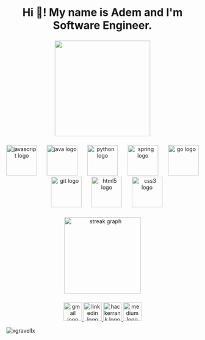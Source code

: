 <h1 align="center">Hi 👋! My name is Adem and I'm Software Engineer.</h1>

###

<div align="center">
  <img height="250" src="https://media.giphy.com/media/v1.Y2lkPTc5MGI3NjExc3F6YTJ0b3Z1cDY1NjJqdWc4eWNjbTZpdWRqZ2VtbXdpZmE0Z3oyNSZlcD12MV9pbnRlcm5hbF9naWZfYnlfaWQmY3Q9Zw/xT8qBhrlNooHBYR9f2/giphy.gif"  />
</div>

###

<div align="center">
  <img src="https://skillicons.dev/icons?i=js" height="80" alt="javascript logo"  />
  <img width="18" />
  <img src="https://skillicons.dev/icons?i=java" height="80" alt="java logo"  />
  <img width="18" />
  <img src="https://skillicons.dev/icons?i=py" height="80" alt="python logo"  />
  <img width="18" />
  <img src="https://skillicons.dev/icons?i=spring" height="80" alt="spring logo"  />
  <img width="18" />
  <img src="https://skillicons.dev/icons?i=go" height="80" alt="go logo"  />
  <img width="18" />
  <img src="https://skillicons.dev/icons?i=git" height="80" alt="git logo"  />
  <img width="18" />
  <img src="https://skillicons.dev/icons?i=html" height="80" alt="html5 logo"  />
  <img width="18" />
  <img src="https://skillicons.dev/icons?i=css" height="80" alt="css3 logo"  />
</div>

###

<div align="center">
  <img src="https://streak-stats.demolab.com?user=Tinkerera&locale=en&mode=daily&theme=dark&hide_border=false&border_radius=5" height="200" alt="streak graph"  />
</div>

###

<div align="center">
  <a href="ademyildirimv@gmail.com" target="_blank">
    <img src="https://img.shields.io/static/v1?message=Gmail&logo=gmail&label=&color=D14836&logoColor=white&labelColor=&style=for-the-badge" height="48" alt="gmail logo"  />
  </a>
  <a href="https://www.linkedin.com/in/ademyildirm/" target="_blank">
    <img src="https://img.shields.io/static/v1?message=LinkedIn&logo=linkedin&label=&color=0077B5&logoColor=white&labelColor=&style=for-the-badge" height="48" alt="linkedin logo"  />
  </a>
  <a href="https://www.hackerrank.com/profile/yadem5193" target="_blank">
    <img src="https://img.shields.io/static/v1?message=HackerRank&logo=hackerrank&label=&color=2EC866&logoColor=white&labelColor=&style=for-the-badge" height="48" alt="hackerrank logo"  />
  </a>
  <a href="https://medium.com/@yadem5193" target="_blank">
    <img src="https://img.shields.io/static/v1?message=Medium&logo=medium&label=&color=12100E&logoColor=white&labelColor=&style=for-the-badge" height="48" alt="medium logo"  />
  </a>
</div>
<p align="left"> <img src="https://komarev.com/ghpvc/?username=Tinkerera&label=Profile%20views&color=0e75b6&style=flat" alt="xgravellx" /> </p>
